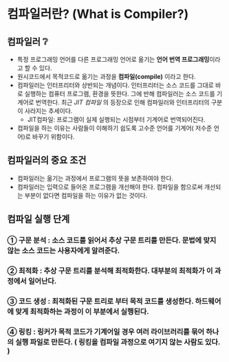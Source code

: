 # 컴파일러란? (What is Compiler?)

## 컴파일러 ❔

- 특정 프로그래밍 언어를 다른 프로그래밍 언어로 옮기는 **언어 번역 프로그래밍**이라고 할 수 있다. <br>
- 원시코드에서 목적코드로 옮기는 과정을 **컴파일(compile)** 이라고 한다. <br>
- 컴파일러는 인터프리터와 상반되는 개념이다. 인터프리터는 소스 코드를 그대로 바로 실행하는 컴퓨터 프로그램, 환경을 뜻한다. 그에 반해 컴파일러는 소스 코드를 기계어로 번역한다. 최근 _JIT 컴파일_ 의 등장으로 인해 컴파일러와 인터프리터의 구분이 사라지는 추세이다.
  - JIT컴파일: 프로그램이 실제 실행되는 시점부터 기계어로 번역되어진다.
- 컴파일을 하는 이유는 사람들이 이해하기 쉽도록 고수준 언어를 기계어( 저수준 언어)로 바꾸기 위함이다.

## 컴파일러의 중요 조건

- 컴파일러는 옮기는 과정에서 프로그램의 뜻을 보존하여야 한다.
- 컴파일러는 입력으로 들어온 프로그램을 개선해야 한다. 컴파일을 함으로써 개선되는 부분이 없다면 컴파일을 하는 이유가 없는 것이다.

## 컴파일 실행 단계

### ① 구문 분석 : 소스 코드를 읽어서 추상 구문 트리를 만든다. 문법에 맞지 않는 소스 코드는 사용자에게 알려준다.

### ② 최적화 : 추상 구문 트리를 분석해 최적화한다. 대부분의 최적화가 이 과정에서 일어난다.

### ③ 코드 생성 : 최적화된 구문 트리로 부터 **목적 코드**를 생성한다. 하드웨어에 맞게 최적화하는 과정이 이 부분에서 실행된다.

### ④ 링킹 : 링커가 목적 코드가 기계어일 경우 여러 라이브러리를 묶어 하나의 실행 파일로 만든다. ( 링킹을 컴파일 과정으로 여기지 않는 사람도 있다. )
